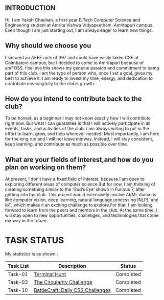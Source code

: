 ## **INTRODUCTION**
Hi, I am Yaksh Chauhan, a first-year B.Tech Computer Science and Engineering student at Amrita Vishwa Vidyapeetham, Amritapuri campus. Even though I am just starting out, I am always eager to learn new things.
## **Why should we choose you**
I secured an AEEE rank of 397 and could have easily taken CSE at Coimbatore campus, but I decided to come to Amritapuri because of amFOSS. I believe this shows my genuine passion and commitment to being part of this club. I am the type of person who, once I set a goal, gives my best to achieve it. I am ready to invest my time, energy, and dedication to contribute meaningfully to the club’s growth.
## **How do you intend to contribute back to the club?**
To be honest, as a beginner I may not know exactly how I will contribute right now. But what I can guarantee is that I will actively participate in all events, tasks, and activities of the club. I am always willing to put in the effort to learn, grow, and help wherever needed. Most importantly, I am here for the long run and I will not leave midway. Instead, I will stay consistent, keep learning, and contribute as much as possible over time.
## **What are your fields of interest,and how do you plan on working on them?**
At present, I don’t have a fixed field of interest, because I am open to exploring different areas of computer science.But for now, I am thinking of creating something similar to the ‘God’s Eye’ shown in Furious 7, after getting into the club. This project would extensively involve AI/ML domains like computer vision, deep learning, natural language processing (NLP), and IoT, which makes it an exciting challenge to explore.For that, I am looking forward to learn from the peers and mentors in the club. At the same time, I will stay open to new opportunities, challenges, and technologies that come my way in the future.

# TASK STATUS

My statistics is as shown :

| Task List | Description | Status |
|-----------|-------------|--------|
| Task-01 | [Terminal Hunt](./TASK-01/README.md) | Completed |
| Task-03 | [The Circularity Challenge](./TASK-03/README.md) | Completed |
| Task-10 | [BattleCraft: Daily CSS Challenges](./Task-10) | Completed |





